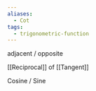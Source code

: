 ```yaml
---
aliases:
  - Cot
tags:
  - trigonometric-function
---
```

adjacent / opposite

[[Reciprocal]] of [[Tangent]] 

Cosine / Sine